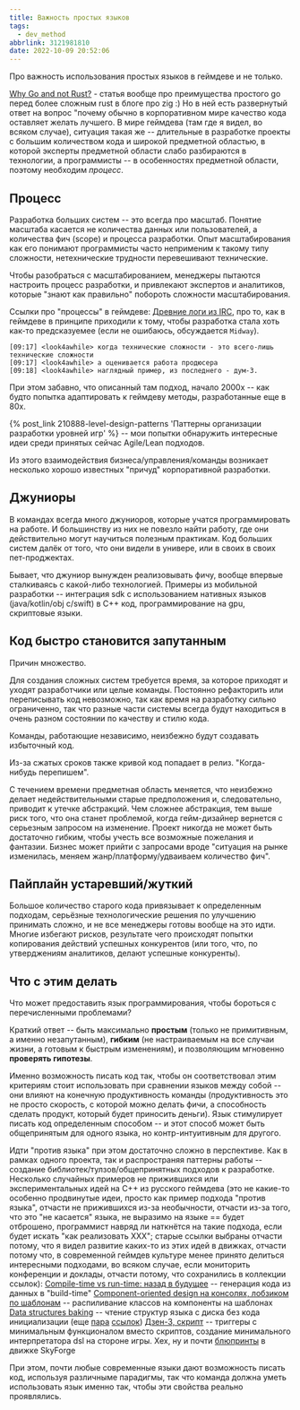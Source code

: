 ```yaml
---
title: Важность простых языков
tags:
  - dev_method
abbrlink: 3121981810
date: 2022-10-09 20:52:06
---
```


Про важность использования простых языков в геймдеве и не только.

<!-- more -->

[Why Go and not Rust?](https://kristoff.it/blog/why-go-and-not-rust/) - статья вообще про преимущества простого go перед более сложным rust в блоге про zig :) Но в ней есть развернутый ответ на вопрос "почему обычно в корпоративном мире качество кода оставляет желать лучшего. В мире геймдева (там где я видел, во всяком случае), ситуация такая же -- длительные в разработке проекты с большим количеством кода и широкой предметной областью, в которой эксперты предметной области слабо разбираются в технологии, а программисты -- в особенностях предметной области, поэтому необходим *процесс*.

## Процесс

Разработка больших систем -- это всегда про масштаб. Понятие масштаба касается не количества данных или пользователей, а количества фич (scope) и процесса разработки. Опыт масштабирования как его понимают программисты часто неприменим к такому типу сложности, нетехнические трудности перевешивают технические.

Чтобы разобраться с масштабированием, менеджеры пытаются настроить процесс разработки, и привлекают экспертов и аналитиков, которые "знают как правильно" побороть сложности масштабирования.

Ссылки про "процессы" в геймдеве:
[Древние логи из IRC](https://sim0nsays.livejournal.com/38168.html), про то, как в геймдеве в принципе приходили к тому, чтобы разработка стала хоть как-то предсказуемее (если не ошибаюсь, обсуждается `Midway`).
```
[09:17] <look4awhile> когда технические сложности - это всего-лишь технические сложности
[09:17] <look4awhile> а оценивается работа продюсера
[09:18] <look4awhile> наглядный пример, из последнего - дум-3.
```
При этом забавно, что описанный там подход, начало 2000х -- как будто попытка адаптировать к геймдеву методы, разработанные еще в 80х.

{% post_link 210888-level-design-patterns 'Паттерны организации разработки уровней игр' %} -- мои попытки обнаружить интересные идеи среди принятых сейчас Agile/Lean подходов.

Из этого взаимодействия бизнеса/управления/команды возникает несколько хорошо известных "причуд" корпоративной разработки.

## Джуниоры

В командах всегда много джуниоров, которые учатся программировать на работе. И большинству из них не повезло найти работу, где они действительно могут научиться полезным практикам. Код больших систем далёк от того, что они видели в универе, или в своих в своих пет-проджектах.

Бывает, что джуниор вынужден реализовывать фичу, вообще впервые сталкиваясь с какой-либо технологией. Примеры из мобильной разработки -- интеграция sdk с использованием нативных языков (java/kotlin/obj c/swift) в C++ код, программирование на gpu, скриптовые языки.

## Код быстро становится запутанным

Причин множество.

Для создания сложных систем требуется время, за которое приходят и уходят разработчики или целые команды. Постоянно рефакторить или переписывать код невозможно, так как время на разработку сильно ограниченно, так что разные части системы всегда будут находиться в очень разном состоянии по качеству и стилю кода.

Команды, работающие независимо, неизбежно будут создавать избыточный код.

Из-за сжатых сроков также кривой код попадает в релиз. "Когда-нибудь перепишем".

С течением времени предметная область меняется, что неизбежно делает недействительными старые предположения и, следовательно, приводит к утечке абстракций. Чем сложнее абстракция, тем выше риск того, что она станет проблемой, когда гейм-дизайнер вернется с серьезным запросом на изменение. Проект никогда не может быть достаточно гибким, чтобы учесть все возможные пожелания и фантазии. Бизнес может прийти с запросами вроде "ситуация на рынке изменилась, меняем жанр/платформу/удваиваем количество фич".

## Пайплайн устаревший/жуткий

Большое количество старого кода привязывает к определенным подходам, серьёзные технологические решения по улучшению принимать сложно, и не все менеджеры готовы вообще на это идти. Многие избегают рисков, результате чего происходят попытки копирования действий успешных конкурентов (или того, что, по утверджениям аналитиков, делают успешные конкуренты).

## Что с этим делать

Что может предоставить язык программирования, чтобы бороться с перечисленными проблемами?

Краткий ответ -- быть максимально **простым** (только не примитивным, а именно незапутанным), **гибким** (не настраиваемым на все случаи жизни, а готовым к быстрым изменениям), и позволяющим мгновенно **проверять гипотезы**. 

Именно возможность писать код так, чтобы он соответствовал этим критериям стоит использовать при сравнении языков между собой -- они влияют на конечную продуктивность команды (продуктивность это не просто скорость, с которой можно делать фичи, а способность сделать продукт, который будет приносить деньги). Язык стимулирует писать код определенным способом -- и этот способ может быть общепринятым для одного языка, но контр-интуитивным для другого. 

Идти "против языка" при этом достаточно сложно в перспективе. Как в рамках одного проекта, так и распространяя паттерны работы -- создание библиотек/тулзов/общепринятных подходов к разработке. Несколько случайных примеров не прижившихся или экспериментальных идей на C++ из русского геймдева (это не какие-то особенно продвинутые идеи, просто как пример подхода "против языка", отчасти не прижившихся из-за необычности, отчасти из-за того, что это "не касается" языка, не выразимо на языке == будет отброшено, программист навряд ли наткнётся на такие подхода, если будет искать "как реализовать XXX"; старые ссылки выбраны отчасти потому, что я видел развитие каких-то из этих идей в движках, отчасти потому что, в современной геймдев культуре менее принято делиться интересными подходами, во всяком случае, если мониторить конференции и доклады, отчасти потому, что сохранились в коллекции ссылок):
[Compile-time vs run-time: назад в будущее](https://gamedev.ru/code/articles/?id=4234) -- генерация кода из данных в "build-time"
[Component-oriented design на консолях, лобзиком по шаблонам](https://sim0nsays.livejournal.com/27342.html) -- распиливание классов на компоненты на шаблонах
[Data structures baking](https://plakhov.livejournal.com/201698.html) -- чтение структур языка с диска без кода инициализации (еще [пара](https://probablydance.com/2015/12/19/quickly-loading-things-from-disk/) [ссылок](https://www.gamedeveloper.com/programming/delicious-data-baking))
[Дзен-3, скрипт](https://plakhov.livejournal.com/101443.html) -- триггеры с минимальным функционалом вместо скриптов, создание минимального интерпретатора dsl на стороне игры. Хех, ну и почти [блюпринты](https://twitter.com/YarKravtsov/status/1566004371044827137) в движке SkyForge
 
При этом, почти любые современные языки дают возможность писать код, используя различныме парадигмы, так что команда должна уметь использовать язык именно так, чтобы эти свойства реально проявлялись.
